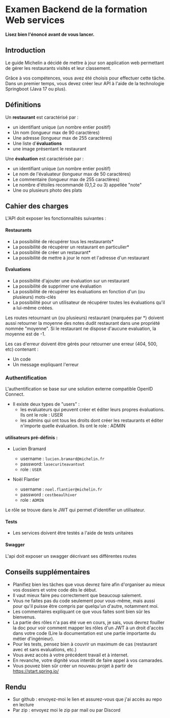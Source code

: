 # Examen Backend de la formation Web services

**Lisez bien l'énoncé avant de vous lancer.**

## Introduction

Le guide Michelin a décidé de mettre à jour son application web permettant de gérer les
restaurants visités et leur classement.

Grâce à vos compétences, vous avez été choisis pour effectuer cette tâche.
Dans un premier temps, vous devez créer leur API à l'aide de la technologie Springboot (Java 17 ou plus).

## Définitions

Un **restaurant** est caractérisé par :

- un identifiant unique (un nombre entier positif)
- Un nom (longueur max de 90 caractères)
- Une adresse (longueur max de 255 caractères)
- Une liste d'**évaluations**
- une image présentant le restaurant

Une **évaluation** est caractérisée par :

- un identifiant unique (un nombre entier positif)
- Le nom de l'évaluateur (longueur max de 50 caractères)
- Le commentaire (longueur max de 255 caractères)
- Le nombre d'étoiles recommandé (0,1,2 ou 3) appellée "note"
- Une ou plusieurs photo des plats

## Cahier des charges

L'API doit exposer les fonctionnalités suivantes :

#### Restaurants

- La possibilité de récupérer tous les restaurants\*
- La possibilité de récupérer un restaurant en particulier\*
- La possibilité de créer un restaurant\*
- La possibilité de mettre à jour le nom et l'adresse d'un restaurant

#### Evaluations

- La possibilité d'ajouter une évaluation sur un restaurant
- La possibilité de supprimer une évaluation
- La possibilité de récupérer les évaluations en fonction d'un (ou plusieurs) mots-clés
- La possibilité pour un utilisateur de récupérer toutes les évaluations qu'il a lui-même créées.

Les routes retournant un (ou plusieurs) restaurant (marquées par \*) doivent aussi retourner la moyenne des notes dudit restaurant dans une propriété nommée "moyenne". Si le restaurant ne dispose d'aucune evaluation, la moyenne est de -1.

Les cas d'erreur doivent être gérés pour retourner une erreur (404, 500, etc) contenant :

- Un code
- Un message expliquant l'erreur

### Authentification

L'authentification se base sur une solution externe compatible OpenID Connect.

- Il existe deux types de "users" : 
  - les evaluateurs qui peuvent créer et éditer leurs propres évaluations. Ils ont le role : USER
  - les admins qui ont tous les droits dont créer les restaurants et éditer n'importe quelle évaluation. Ils ont le role : ADMIN

#### utilisateurs pré-définis : 
- Lucien Bramard
  - username : ```lucien.bramard@michelin.fr```
  - password: ```lasecuriteavantout```
  - role : ```USER```

- Noël Flantier
  - username : ```noel.flantier@michelin.fr```
  - password : ```cestbeaulhiver```
  - role : ```ADMIN```

Le rôle se trouve dans le JWT qui permet d'identifier un utilisateur.

#### Tests

- Les services doivent être testés a l'aide de tests unitaires

#### Swagger

L'api doit exposer un swagger décrivant ses différentes routes

## Conseils supplémentaires

- Planifiez bien les tâches que vous devrez faire afin d'organiser au mieux vos dossiers et votre code dès le début.
- Il vaut mieux faire peu correctement que beaucoup salement.
- Vous ne faites pas du code seulement pour vous-même, mais aussi pour qu'il puisse être compris par quelqu'un d'autre, notamment moi.
- Les commentaires expliquant ce que vous faites sont bien sûr les bienvenus.
- La partie des rôles n'a pas été vue en cours, je sais, vous devrez fouiller la doc pour voir comment mapper les rôles d'un JWT à un droit d'accès dans votre code (Lire la documentation est une partie importante du métier d'ingénieur).
- Pour les tests, pensez bien à couvrir un maximum de cas (restaurant avec et sans evaluations, etc.)
- Vous avez accès à votre précédent travail et à internet.
- En revanche, votre dignité vous interdit de faire appel à vos camarades.
- Vous pouvez bien sûr créer un nouveau projet à partir de https://start.spring.io/

## Rendu

- Sur github : envoyez-moi le lien et assurez-vous que j'ai accès au repo en lecture
- Par zip : envoyez moi le zip par mail ou par Discord